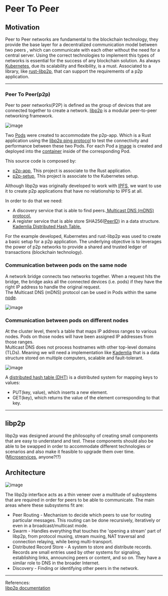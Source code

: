# Peer To Peer

## Motivation
Peer to Peer networks are fundamental to the blockchain technology, they provide the base layer for a decentralized communication model between two peers , which can communicate with each other without the need for a central server. Using the correct technologies to implement this types of networks is essential for the success of any blockchain solution. As always [Kubernetes](https://kubernetes.io/docs/concepts/overview/), due its scalability and flexibility, is a must. Associated to a library, like [rust-libp2p](https://github.com/libp2p/rust-libp2p), that can support the requirements of a p2p application.

<hr>

### Peer To Peer(p2p)

Peer to peer networks(P2P) is defined as the group of devices that are connected together to create a network. [libp2p](https://libp2p.io/) is a modular peer-to-peer networking framework.

![image](https://user-images.githubusercontent.com/76512851/214358618-6d3895ff-2da4-4169-840c-200499844b58.png)

Two [Pods](https://kubernetes.io/docs/concepts/workloads/pods/) were created to accommodate the p2p-app. Which is a Rust application using the [libp2p ping protocol](https://docs.libp2p.io/concepts/introduction/protocols/ping/) to test the connectivity and performance between these two Pods. For each Pod a [image](https://docs.docker.com/engine/reference/commandline/image/) is created and deployed into the [container](https://kubernetes.io/docs/concepts/containers/) inside of the corresponding Pod.

This source code is composed by:
<ul>
  <li><a href="https://github.com/gcp-development/peer-to-peer/tree/main/p2p-app" target="_self">p2p-app</a>, This project is associate to the Rust application.</li>
  <li><a href="https://github.com/gcp-development/peer-to-peer/tree/main/p2p-setup" target="_self">p2p-setup</a>, This project is associate to the Kubernetes setup.</li>
</ul>

Although libp2p was originally developed to work with [IPFS](https://ipfs.tech/), we want to use it to create p2p applications that have no relationship to IPFS at all.

In order to do that we need:
<ul>
 <li>A discovery service that is able to find peers.<a href="https://github.com/libp2p/specs/blob/master/discovery/mdns.md"> Multicast DNS (mDNS) protocol.</a></li>
 <li>A register service that is able store SHA256(<a href="https://docs.libp2p.io/concepts/fundamentals/peers/#peer-id">PeerID</a>) in a data structure.<a href="https://docs.ipfs.tech/concepts/dht/"> Kademlia Distributed Hash Table.</a></li>
</ul>
 
For the example developed, Kubernetes and rust-libp2p was used to create a basic setup for a p2p application. The underlying objective is to leverages the power of p2p networks to provide a shared and trusted ledger of transactions (blockchain technology).

### Communication between pods on the same node

A network bridge connects two networks together. When a request hits the bridge, the bridge asks all the connected devices (i.e. pods) if they have the right IP address to handle the original request.<br>
The Multicast DNS (mDNS) protocol can be used in Pods within the same [node](https://kubernetes.io/docs/concepts/architecture/nodes/).
 
![image](https://user-images.githubusercontent.com/76512851/216921321-ec8ff596-73bb-4215-9aec-cf8a1d874902.png)

### Communication between pods on different nodes

At the cluster level, there’s a table that maps IP address ranges to various nodes. Pods on those nodes will have been assigned IP addresses from those ranges.<br>
Multicast DNS does not process hostnames with other top-level domains (TLDs). Meaning we will need a implementation like [Kademlia](https://docs.ipfs.tech/concepts/dht/#kademlia) that is a data structure stored on multiple computers, scalable and fault-tolerant.

![image](https://user-images.githubusercontent.com/76512851/216921925-85ff702b-690e-4c80-8b07-d8068a34c36c.png)

A [distributed hash table (DHT)](https://docs.ipfs.tech/concepts/dht/) is a distributed system for mapping keys to values:
<ul>
 <li>PUT(key, value), which inserts a new element.</li>
 <li>GET(key), which returns the value of the element corresponding to that key.</li>
</ul>

<hr>

## libp2p

libp2p was designed around the philosophy of creating small components that are easy to understand and test. These components should also be able to be swapped in order to accommodate different technologies or scenarios and also make it feasible to upgrade them over time. ([Microservices](https://microservices.io/), anyone?!?)

## Architecture

![image](https://user-images.githubusercontent.com/76512851/214889597-8540ce06-66e6-4739-b8df-22823a92fb78.png)

The libp2p interface acts as a thin veneer over a multitude of subsystems that are required in order for peers to be able to communicate. The main areas where these subsystems fit are:
<ul>
  <li>Peer Routing - Mechanism to decide which peers to use for routing particular messages. This routing can be done recursively, iteratively or even in a broadcast/multicast mode.</li>
  <li>Swarm - Handles everything that touches the 'opening a stream' part of libp2p, from protocol muxing, stream muxing, NAT traversal and connection relaying, while being multi-transport.</li>
  <li>Distributed Record Store - A system to store and distribute records. Records are small entries used by other systems for signaling, establishing links, announcing peers or content, and so on. They have a similar role to DNS in the broader Internet.</li>
  <li>Discovery - Finding or identifying other peers in the network.</li>
</ul>

<hr>

References:<br>
[libp2p documentation](https://docs.libp2p.io/concepts/introduction/overview/)<br>


